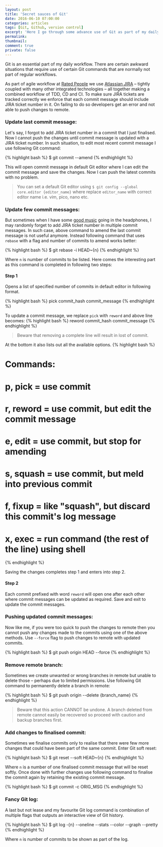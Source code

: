 ```yaml
---
layout: post
title: 'Secret sauces of Git'
date: 2016-06-10 07:00:00
categories: articles
tags: [Git, Github, version control]
excerpt: 'Here I go through some advance use of Git as part of my daily workflow'
permalink:
thumbnail:
comment: true
private: false
---
```


<p class="lead">Git is an essential part of my daily workflow. There are certain awkward situations that require use of certain Git commands that are normally not part of regular workflows.</p>

As part of agile workflow at [Rated People](http://ratedpeople.com) we use [Atlassian JIRA](http://atlassian.com/jira) – tightly coupled with many other integrated technologies &ndash; all together making a combined workflow of TDD, CD and CI. To make sure JIRA tickets are tracked correctly we enforce that each commit message should include JIRA ticket number in it. On failing to do so developers get an error and not able to push changes to remote.

### Update last commit message:
Let's say, I forgot to add JIRA ticket number in a commit that I just finalised. Now I cannot push the changes until commit message is updated with a JIRA ticket number. In such situation, to edit most recent commit message I use following Git command:

{% highlight bash %}
$ git commit --amend
{% endhighlight %}

This will open commit message in default Git editor where I can edit the commit message and save the changes. Now I can push the latest commits with no problem.

> You can set a default Git editor using `$ git config --global core.editor {editor_name}` where replace `editor_name` with correct editor name i.e. vim, pico, nano etc.

### Update few commit messages:
But sometimes when I have some [good music](http://soundcloud.com/jabran-rafique) going in the headphones, I may randomly forget to add JIRA ticket number in multiple commit messages. In such case, above command to amend the last commit message is not useful anymore. Instead following command that uses `rebase` with a flag and number of commits to amend works better:

{% highlight bash %}
$ git rebase -i HEAD~{n}
{% endhighlight %}

Where `n` is number of commits to be listed. Here comes the interesting part as this command is completed in following two steps:

#### Step 1
Opens a list of specified number of commits in default editor in following format.

{% highlight bash %}
pick commit_hash commit_message
{% endhighlight %}

To update a commit message, we replace `pick` with `reword` and above line becomes:
{% highlight bash %}
reword commit_hash commit_message
{% endhighlight %}

> Beware that removing a complete line will result in lost of commit.

At the bottom it also lists out all the available options.
{% highlight bash %}
# Commands:
# p, pick = use commit
# r, reword = use commit, but edit the commit message
# e, edit = use commit, but stop for amending
# s, squash = use commit, but meld into previous commit
# f, fixup = like "squash", but discard this commit's log message
# x, exec = run command (the rest of the line) using shell
{% endhighlight %}

Saving the changes completes step 1 and enters into step 2.

#### Step 2
Each commit prefixed with word `reword` will open one after each other where commit messages can be updated as required. Save and exit to update the commit messages.

### Pushing updated commit messages:
Now like me, if you were too quick to push the changes to remote then you cannot push any changes made to the commits using one of the above methods. Use `--force` flag to push changes to remote with updated commits.

{% highlight bash %}
$ git push origin HEAD --force
{% endhighlight %}

### Remove remote branch:
Sometimes we create unwanted or wrong branches in remote but unable to delete those &ndash; perhaps due to limited permissions. Use following Git command to permanently delete a branch in remote:

{% highlight bash %}
$ git push origin --delete {branch_name}
{% endhighlight %}

> Beware that this action CANNOT be undone. A branch deleted from remote cannot easily be recovered so proceed with caution and backup branches first.

### Add changes to finalised commit:
Sometimes we finalise commits only to realise that there were few more changes that could have been part of the same commit. Enter Git soft reset:

{% highlight bash %}
$ git reset --soft HEAD~{n}
{% endhighlight %}

Where `n` is a number of one finalised commit message that will be reset softly. Once done with further changes use following command to finalise the commit again by retaining the existing commit message.

{% highlight bash %}
$ git commit -c ORIG_MSG
{% endhighlight %}

### Fancy Git log:
A last but not lease and my favourite Git log command is combination of multiple flags that outputs an interactive view of Git history.

{% highlight bash %}
$ git log -{n} --oneline --stats --color --graph --pretty
{% endhighlight %}

Where `n` is number of commits to be shown as part of the log.
